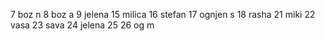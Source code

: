 7 boz n
8 boz a
9 jelena
15 milica
16 stefan
17 ognjen s
18 rasha
21 miki
22 vasa
23 sava
24 jelena
25 
26 og m
